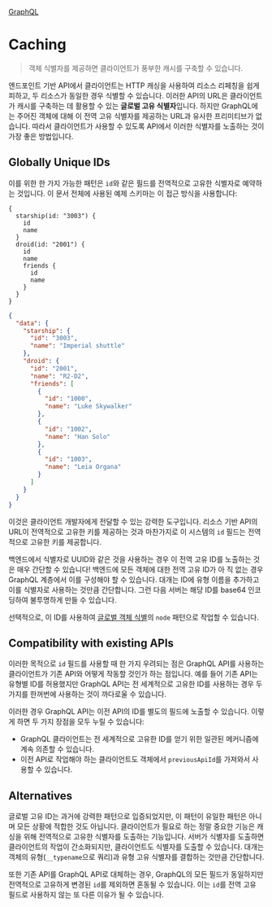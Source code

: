 [GraphQL](https://graphql.org/learn/)

# Caching

> 객체 식별자를 제공하면 클라이언트가 풍부한 캐시를 구축할 수 있습니다.

엔드포인트 기반 API에서 클라이언트는 HTTP 캐싱을 사용하여 리소스 리페칭을 쉽게 피하고, 두 리소스가 동일한 경우 식별할 수 있습니다. 이러한 API의 URL은 클라이언트가 캐시를 구축하는 데 활용할 수 있는 **글로벌 고유 식별자**입니다. 하지만 GraphQL에는 주어진 객체에 대해 이 전역 고유 식별자를 제공하는 URL과 유사한 프리미티브가 없습니다. 따라서 클라이언트가 사용할 수 있도록 API에서 이러한 식별자를 노출하는 것이 가장 좋은 방법입니다.

## Globally Unique IDs

이를 위한 한 가지 가능한 패턴은 `id`와 같은 필드를 전역적으로 고유한 식별자로 예약하는 것입니다. 이 문서 전체에 사용된 예제 스키마는 이 접근 방식을 사용합니다:

```
{
  starship(id: "3003") {
    id
    name
  }
  droid(id: "2001") {
    id
    name
    friends {
      id
      name
    }
  }
}
```

```json
{
  "data": {
    "starship": {
      "id": "3003",
      "name": "Imperial shuttle"
    },
    "droid": {
      "id": "2001",
      "name": "R2-D2",
      "friends": [
        {
          "id": "1000",
          "name": "Luke Skywalker"
        },
        {
          "id": "1002",
          "name": "Han Solo"
        },
        {
          "id": "1003",
          "name": "Leia Organa"
        }
      ]
    }
  }
}
```

이것은 클라이언트 개발자에게 전달할 수 있는 강력한 도구입니다. 리소스 기반 API의 URL이 전역적으로 고유한 키를 제공하는 것과 마찬가지로 이 시스템의 `id` 필드는 전역적으로 고유한 키를 제공합니다.

백엔드에서 식별자로 UUID와 같은 것을 사용하는 경우 이 전역 고유 ID를 노출하는 것은 매우 간단할 수 있습니다! 백엔드에 모든 객체에 대한 전역 고유 ID가 아  직 없는 경우 GraphQL 계층에서 이를 구성해야 할 수 있습니다. 대개는 ID에 유형 이름을 추가하고 이를 식별자로 사용하는 것만큼 간단합니다. 그런 다음 서버는 해당 ID를 base64 인코딩하여 불투명하게 만들 수 있습니다.

선택적으로, 이 ID를 사용하여 [글로벌 객체 식별](https://graphql.org/learn/global-object-identification)의 `node` 패턴으로 작업할 수 있습니다.

## Compatibility with existing APIs

이러한 목적으로 `id` 필드를 사용할 때 한 가지 우려되는 점은 GraphQL API를 사용하는 클라이언트가 기존 API와 어떻게 작동할 것인가 하는 점입니다. 예를 들어 기존 API는 유형별 ID를 허용했지만 GraphQL API는 전 세계적으로 고유한 ID를 사용하는 경우 두 가지를 한꺼번에 사용하는 것이 까다로울 수 있습니다.

이러한 경우 GraphQL API는 이전 API의 ID를 별도의 필드에 노출할 수 있습니다. 이렇게 하면 두 가지 장점을 모두 누릴 수 있습니다:

- GraphQL 클라이언트는 전 세계적으로 고유한 ID를 얻기 위한 일관된 메커니즘에 계속 의존할 수 있습니다.
- 이전 API로 작업해야 하는 클라이언트도 객체에서 `previousApiId`를 가져와서 사용할 수 있습니다.

## Alternatives

글로벌 고유 ID는 과거에 강력한 패턴으로 입증되었지만, 이 패턴이 유일한 패턴은 아니며 모든 상황에 적합한 것도 아닙니다. 클라이언트가 필요로 하는 정말 중요한 기능은 캐싱을 위해 전역적으로 고유한 식별자를 도출하는 기능입니다. 서버가 식별자를 도출하면 클라이언트의 작업이 간소화되지만, 클라이언트도 식별자를 도출할 수 있습니다. 대개는 객체의 유형(`__typename`으로 쿼리)과 유형 고유 식별자를 결합하는 것만큼 간단합니다.

또한 기존 API를 GraphQL API로 대체하는 경우, GraphQL의 모든 필드가 동일하지만 전역적으로 고유하게 변경된 `id`를 제외하면 혼동될 수 있습니다. 이는 `id`를 전역 고유 필드로 사용하지 않는 또 다른 이유가 될 수 있습니다.